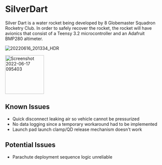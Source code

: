 # SilverDart
Silver Dart is a water rocket being developed by 8 Globemaster Squadron Rocketry Club.
In order to safely recover the rocket, the rocket will have avionics that consist of a Teensy 3.2 microcontroller and an Adafruit BMP280 altimeter.

![20220616_201334_HDR](https://user-images.githubusercontent.com/18745362/174311337-72cd8148-9a6c-4c88-914f-c6a9ce9200cb.jpg)

<img width="125" alt="Screenshot 2022-06-17 095403" src="https://user-images.githubusercontent.com/18745362/174312337-e5f00e93-71c2-4335-bc05-cadc89e5d4ec.png">

## Known Issues
- Quick disconnect leaking air so vehicle cannot be pressurized
- No data logging since a temporary workaround had to be implemented
- Launch pad launch clamp/QD release mechanism doesn't work

## Potential Issues
- Parachute deployment sequence logic unreliable
